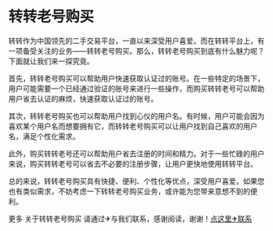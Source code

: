 # 转转老号购买

转转作为中国领先的二手交易平台，一直以来深受用户喜爱。而在转转平台上，有一项备受关注的业务——转转老号购买。那么，转转老号购买到底有什么魅力呢？下面就让我们来一探究竟。

首先，转转老号购买可以帮助用户快速获取认证过的账号。在一些特定的场景下，用户可能需要一个已经通过验证的账号来进行一些操作，而购买转转老号可以帮助用户省去认证的麻烦，快速获取认证过的账号。

其次，转转老号购买也可以帮助用户找到心仪的用户名。有时候，用户可能会因为喜欢某个用户名而想要拥有它，而转转老号购买可以让用户找到自己喜欢的用户名，满足个性化需求。

此外，购买转转老号还可以帮助用户省去注册的时间和精力。对于一些忙碌的用户来说，购买转转老号可以省去不必要的注册步骤，让用户更快地使用转转平台。

总的来说，转转老号购买具有快捷、便利、个性化等优点，深受用户喜爱。如果您也有类似需求，不妨考虑一下转转老号购买业务，或许能为您带来意想不到的便利。

更多 关于转转老号购买 请通过✈与我们联系，感谢阅读，谢谢！[点这里✈联系](https://c.k02.cc)
